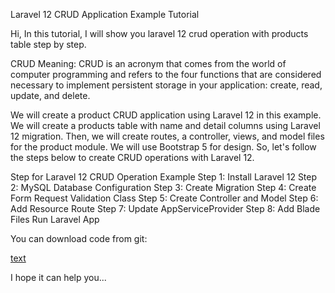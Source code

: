Laravel 12 CRUD Application Example Tutorial


Hi, In this tutorial, I will show you laravel 12 crud operation with products table step by step.


CRUD Meaning: CRUD is an acronym that comes from the world of computer programming and refers to the four functions that are considered necessary to implement persistent storage in your application: create, read, update, and delete.

We will create a product CRUD application using Laravel 12 in this example. We will create a products table with name and detail columns using Laravel 12 migration. Then, we will create routes, a controller, views, and model files for the product module. We will use Bootstrap 5 for design. So, let's follow the steps below to create CRUD operations with Laravel 12.

Step for Laravel 12 CRUD Operation Example
Step 1: Install Laravel 12
Step 2: MySQL Database Configuration
Step 3: Create Migration
Step 4: Create Form Request Validation Class
Step 5: Create Controller and Model
Step 6: Add Resource Route
Step 7: Update AppServiceProvider
Step 8: Add Blade Files
Run Laravel App

You can download code from git:

[text](https://github.com/savanihd/Laravel-12-CRUD-Application)

I hope it can help you...

